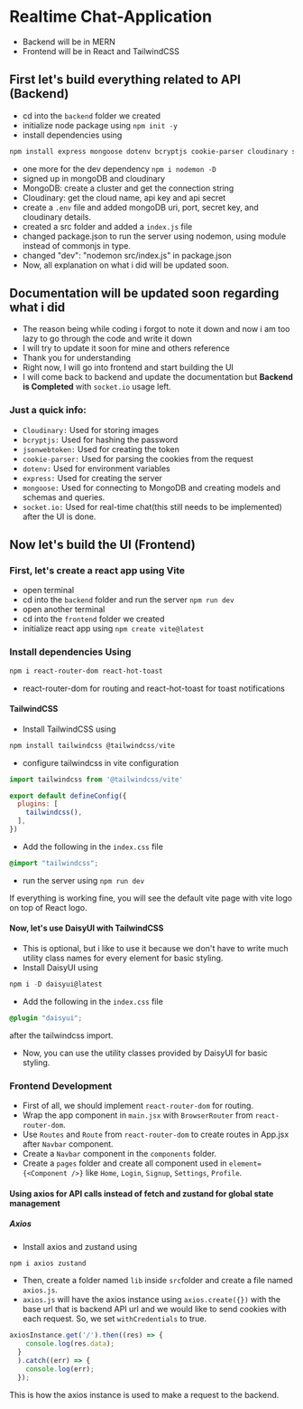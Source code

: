 # Realtime Chat-Application

- Backend will be in MERN
- Frontend will be in React and TailwindCSS

## First let's build everything related to API (Backend)

- cd into the ``backend`` folder we created
- initialize node package using ``npm init -y``
- install dependencies using
```powershell
npm install express mongoose dotenv bcryptjs cookie-parser cloudinary socket.io jsonwebtoken
```
- one more for the dev dependency ``npm i nodemon -D``
- signed up in mongoDB and cloudinary
- MongoDB: create a cluster and get the connection string
- Cloudinary: get the cloud name, api key and api secret
- create a ``.env`` file and added mongoDB uri, port, secret key, and cloudinary details.
- created a src folder and added a ``index.js`` file
- changed package.json to run the server using nodemon, using module instead of commonjs in type.
- changed "dev": "nodemon src/index.js" in package.json
- Now, all explanation on what i did will be updated soon.

## Documentation will be updated soon regarding what i did
- The reason being while coding i forgot to note it down and now i am too lazy to go through the code and write it down
- I will try to update it soon for mine and others reference
- Thank you for understanding
- Right now, I will go into frontend and start building the UI
- I will come back to backend and update the documentation but
**Backend is Completed** with ``socket.io`` usage left.

### Just a quick info:
- `Cloudinary:` Used for storing images
- `bcryptjs:` Used for hashing the password
- `jsonwebtoken:` Used for creating the token
- `cookie-parser:` Used for parsing the cookies from the request
- `dotenv:` Used for environment variables
- `express:` Used for creating the server
- `mongoose:` Used for connecting to MongoDB and creating models and schemas and queries.
- `socket.io:` Used for real-time chat(this still needs to be implemented) after the UI is done.

## Now let's build the UI (Frontend)

### First, let's create a react app using Vite
- open terminal
- cd into the ``backend`` folder and run the server ``npm run dev``
- open another terminal
- cd into the ``frontend`` folder we created
- initialize react app using ``npm create vite@latest``

### Install dependencies Using
```powershell
npm i react-router-dom react-hot-toast
```
- react-router-dom for routing and react-hot-toast for toast notifications
#### TailwindCSS
- Install TailwindCSS using
```powershell
npm install tailwindcss @tailwindcss/vite
```
- configure tailwindcss in vite configuration
```javascript
import tailwindcss from '@tailwindcss/vite'

export default defineConfig({
  plugins: [
    tailwindcss(),
  ],
})
```
- Add the following in the ``index.css`` file
```css
@import "tailwindcss";
```
- run the server using ``npm run dev``

If everything is working fine, you will see the default vite page with vite logo on top of React logo.

#### Now, let's use DaisyUI with TailwindCSS
- This is optional, but i like to use it because we don't have to write much utility class names for every element for basic styling.
- Install DaisyUI using
```powershell
npm i -D daisyui@latest
```
- Add the following in the ``index.css`` file
```css
@plugin "daisyui";
```
after the tailwindcss import.

- Now, you can use the utility classes provided by DaisyUI for basic styling.

### Frontend Development
- First of all, we should implement ``react-router-dom`` for routing.
- Wrap the app component in ``main.jsx`` with ``BrowserRouter`` from ``react-router-dom``.
- Use ``Routes`` and ``Route`` from ``react-router-dom`` to create routes in App.jsx after ``Navbar`` component.
- Create a ``Navbar`` component in the ``components`` folder.
- Create a ``pages`` folder and create all component used in ``element={<Component />}`` like ``Home``, ``Login``, ``Signup``, ``Settings``, ``Profile``.

#### Using axios for API calls instead of fetch and zustand for global state management
##### Axios
- Install axios and zustand using
```powershell
npm i axios zustand
```

- Then, create a folder named ``lib`` inside ``src``folder and create a file named ``axios.js``.
- ``axios.js`` will have the axios instance using ``axios.create({})`` with the base url that is backend API url and we would like to send cookies with each request. So, we set ``withCredentials`` to true.
```javascript
axiosInstance.get('/').then((res) => {
    console.log(res.data);
  }
  ).catch((err) => {
    console.log(err);
  });
```
This is how the axios instance is used to make a request to the backend.


